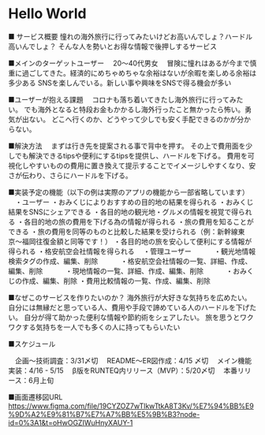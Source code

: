 # Hello World
■ サービス概要
  憧れの海外旅行に行ってみたいけどお高いんでしょ？ハードル高いんでしょ？
  そんな人を勢いとお得な情報で後押しするサービス

■メインのターゲットユーザー
　20〜40代男女
　冒険に憧れはあるが今まで慎重に過ごしてきた。経済的にめちゃめちゃな余裕はないが余暇を楽しめる余裕は多少ある
  SNSを楽しんでいる。新しい事や興味をSNSで得る機会が多い

■ユーザーが抱える課題
　コロナも落ち着いてきたし海外旅行に行ってみたい。
  でも海外となると特段お金もかかるし海外行ったこと無かったら怖い。勇気が出ない。
  どこへ行くのか、どうやって少しでも安く手配できるのかが分からない。

■解決方法
　まずは行き先を提案される事で背中を押す。
  その上で費用面を少しでも解決できるtipsや便利にするtipsを提供し、ハードルを下げる。
  費用を可視化しやすいものの費用に置き換えて提示することでイメージしやすくなり、安さが伝わり、さらにハードルを下げる。

■実装予定の機能（以下の例は実際のアプリの機能から一部省略しています）
　・ユーザー
    ・おみくじによりおすすめの目的地の結果を得られる
    ・おみくじ結果をSNSにシェアできる
    ・各目的地の観光地・グルメの情報を視覚で得られる
    ・各目的地の旅の費用を下げる為の情報が得られる
    ・旅の費用を知ることができる
    ・旅の費用を同等のものと比較した結果を受けられる（例：新幹線東京〜福岡往復金額と同等です！）
    ・各目的地の旅を安心して便利にする情報が得られる
    ・格安航空会社情報を得られる
　・管理ユーザー
　　　・観光地情報検索タグの作成、編集、削除
　　　・格安航空会社情報の一覧、詳細、作成、編集、削除
　　　・現地情報の一覧、詳細、作成、編集、削除
　　　・おみくじの作成、編集、削除
     ・費用比較情報の一覧、作成、編集、削除

■なぜこのサービスを作りたいのか？
  海外旅行が大好きな気持ちを広めたい。自分には無縁だと思っている人、費用や手段で諦めている人のハードルを下げたい。
  自分が得て助かった便利な情報や節約術をシェアしたい。
  旅を思うとワクワクする気持ちを一人でも多くの人に持ってもらいたい

■スケジュール

　企画〜技術調査：3/31〆切
　README〜ER図作成：4/15 〆切
　メイン機能実装：4/16 - 5/15
　β版をRUNTEQ内リリース（MVP）：5/20〆切
　本番リリース：6月上旬

■画面遷移図URL
https://www.figma.com/file/19CYZOZ7wTlkwTtkA8T3Kv/%E7%94%BB%E9%9D%A2%E9%81%B7%E7%A7%BB%E5%9B%B3?node-id=0%3A1&t=oHwOGZIWuHnyXAUY-1